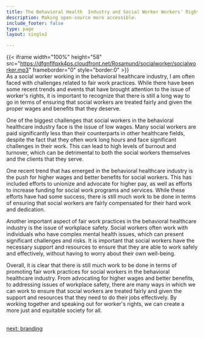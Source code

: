 ```yaml
---
title: The Behavioral Health  Industry and Social Worker Workers' Rights
description: Making open-source more accessible.
include_footer: false
type: page
layout: single2

---
```



{{< iframe width="100%" height="58" src="https://dfgnflfqxk4ps.cloudfront.net/Rosamund/socialworker/socialworker.mp3" frameborder="0" style="border:0" >}}<br>
As a social worker working in the behavioral healthcare industry, I am often faced with challenges related to fair work practices. While there have been some recent trends and events that have brought attention to the issue of worker's rights, it is important to recognize that there is still a long way to go in terms of ensuring that social workers are treated fairly and given the proper wages and benefits that they deserve.

One of the biggest challenges that social workers in the behavioral healthcare industry face is the issue of low wages. Many social workers are paid significantly less than their counterparts in other healthcare fields, despite the fact that they often work long hours and face significant challenges in their work. This can lead to high levels of burnout and turnover, which can be detrimental to both the social workers themselves and the clients that they serve.

One recent trend that has emerged in the behavioral healthcare industry is the push for higher wages and better benefits for social workers. This has included efforts to unionize and advocate for higher pay, as well as efforts to increase funding for social work programs and services. While these efforts have had some success, there is still much work to be done in terms of ensuring that social workers are fairly compensated for their hard work and dedication.

Another important aspect of fair work practices in the behavioral healthcare industry is the issue of workplace safety. Social workers often work with individuals who have complex mental health issues, which can present significant challenges and risks. It is important that social workers have the necessary support and resources to ensure that they are able to work safely and effectively, without having to worry about their own well-being.

Overall, it is clear that there is still much work to be done in terms of promoting fair work practices for social workers in the behavioral healthcare industry. From advocating for higher wages and better benefits, to addressing issues of workplace safety, there are many ways in which we can work to ensure that social workers are treated fairly and given the support and resources that they need to do their jobs effectively. By working together and speaking out for worker's rights, we can create a more just and equitable society for all.

<br>
<a href="https://workdojos.com/socialworker/branding">next: branding</a>
</p>